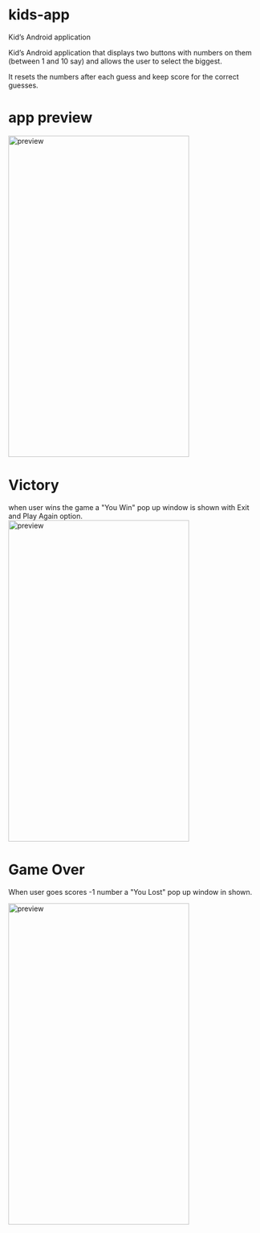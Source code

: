 # kids-app
Kid’s Android application

Kid’s Android application that displays two buttons with numbers on them (between 1 and 10 say) and allows the user to select the biggest. 

It  resets the numbers after each guess and keep score for the correct guesses. 

# app preview
<img src="https://i.imgur.com/4o3YP6v.png" alt="preview" width="360" height="640">

# Victory
when user wins the game a "You Win" pop up window is shown with Exit and Play Again option.
<img src="https://i.imgur.com/dRFANXu.png" alt="preview" width="360" height="640">

# Game Over
When user goes scores -1 number a "You Lost" pop up window in shown.

<img src="https://i.imgur.com/jRXOiZv.png" alt="preview" width="360" height="640">
